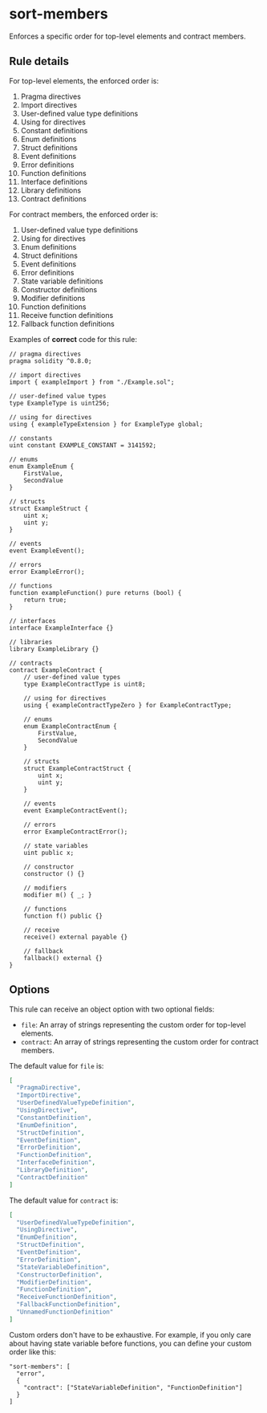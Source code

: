 # sort-members

Enforces a specific order for top-level elements and contract members.

## Rule details

For top-level elements, the enforced order is:

1. Pragma directives
2. Import directives
3. User-defined value type definitions
4. Using for directives
5. Constant definitions
6. Enum definitions
7. Struct definitions
8. Event definitions
9. Error definitions
10. Function definitions
11. Interface definitions
12. Library definitions
13. Contract definitions

For contract members, the enforced order is:

1. User-defined value type definitions
2. Using for directives
3. Enum definitions
4. Struct definitions
5. Event definitions
6. Error definitions
7. State variable definitions
8. Constructor definitions
9. Modifier definitions
10. Function definitions
11. Receive function definitions
12. Fallback function definitions

Examples of **correct** code for this rule:

```solidity
// pragma directives
pragma solidity ^0.8.0;

// import directives
import { exampleImport } from "./Example.sol";

// user-defined value types
type ExampleType is uint256;

// using for directives
using { exampleTypeExtension } for ExampleType global;

// constants
uint constant EXAMPLE_CONSTANT = 3141592;

// enums
enum ExampleEnum {
    FirstValue,
    SecondValue
}

// structs
struct ExampleStruct {
    uint x;
    uint y;
}

// events
event ExampleEvent();

// errors
error ExampleError();

// functions
function exampleFunction() pure returns (bool) {
    return true;
}

// interfaces
interface ExampleInterface {}

// libraries
library ExampleLibrary {}

// contracts
contract ExampleContract {
    // user-defined value types
    type ExampleContractType is uint8;

    // using for directives
    using { exampleContractTypeZero } for ExampleContractType;

    // enums
    enum ExampleContractEnum {
        FirstValue,
        SecondValue
    }

    // structs
    struct ExampleContractStruct {
        uint x;
        uint y;
    }

    // events
    event ExampleContractEvent();

    // errors
    error ExampleContractError();

    // state variables
    uint public x;

    // constructor
    constructor () {}

    // modifiers
    modifier m() { _; }

    // functions
    function f() public {}

    // receive
    receive() external payable {}

    // fallback
    fallback() external {}
}
```

## Options

This rule can receive an object option with two optional fields:

- `file`: An array of strings representing the custom order for top-level elements.
- `contract`: An array of strings representing the custom order for contract members.

The default value for `file` is:

```json
[
  "PragmaDirective",
  "ImportDirective",
  "UserDefinedValueTypeDefinition",
  "UsingDirective",
  "ConstantDefinition",
  "EnumDefinition",
  "StructDefinition",
  "EventDefinition",
  "ErrorDefinition",
  "FunctionDefinition",
  "InterfaceDefinition",
  "LibraryDefinition",
  "ContractDefinition"
]
```

The default value for `contract` is:

```json
[
  "UserDefinedValueTypeDefinition",
  "UsingDirective",
  "EnumDefinition",
  "StructDefinition",
  "EventDefinition",
  "ErrorDefinition",
  "StateVariableDefinition",
  "ConstructorDefinition",
  "ModifierDefinition",
  "FunctionDefinition",
  "ReceiveFunctionDefinition",
  "FallbackFunctionDefinition",
  "UnnamedFunctionDefinition"
]
```

Custom orders don't have to be exhaustive. For example, if you only care about having state variable before functions, you can define your custom order like this:

```
"sort-members": [
  "error",
  {
    "contract": ["StateVariableDefinition", "FunctionDefinition"]
  }
]
```
